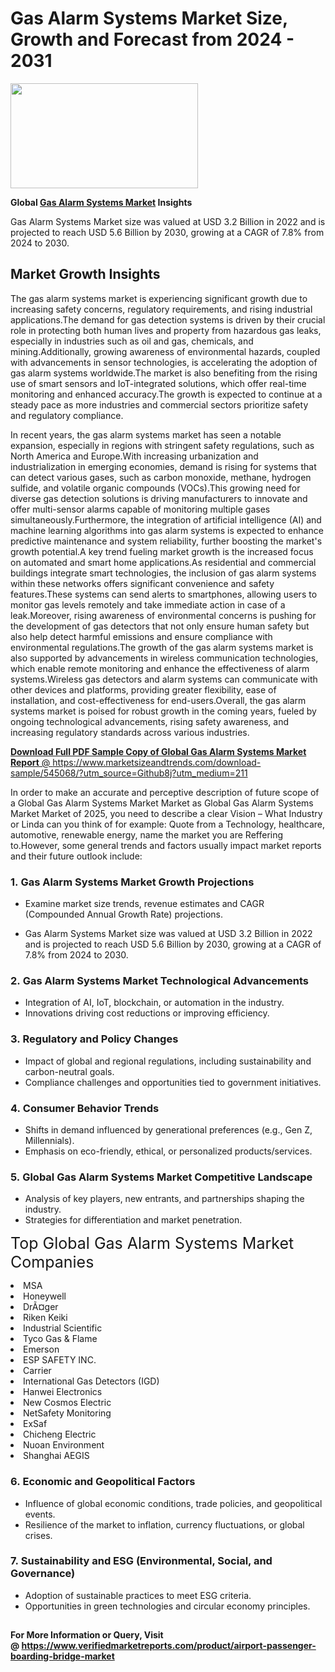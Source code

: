 <H1>Gas Alarm Systems Market Size, Growth and Forecast from 2024 - 2031</H1><img class="aligncenter size-medium wp-image-584254" src="https://thirdeyenews.in/wp-content/uploads/2024/09/Global-Market-Research-300x168.jpeg" alt="" width="300" height="168" /><p><strong>Global&nbsp;<a href="https://www.marketsizeandtrends.com/download-sample/545068/?utm_source=Github8j?utm_medium=211">Gas Alarm Systems Market</a> Insights</strong></p><p>Gas Alarm Systems Market size was valued at USD 3.2 Billion in 2022 and is projected to reach USD 5.6 Billion by 2030, growing at a CAGR of 7.8% from 2024 to 2030.</p><p><h2>Market Growth Insights</h2> <p>The gas alarm systems market is experiencing significant growth due to increasing safety concerns, regulatory requirements, and rising industrial applications.The demand for gas detection systems is driven by their crucial role in protecting both human lives and property from hazardous gas leaks, especially in industries such as oil and gas, chemicals, and mining.Additionally, growing awareness of environmental hazards, coupled with advancements in sensor technologies, is accelerating the adoption of gas alarm systems worldwide.The market is also benefiting from the rising use of smart sensors and IoT-integrated solutions, which offer real-time monitoring and enhanced accuracy.The growth is expected to continue at a steady pace as more industries and commercial sectors prioritize safety and regulatory compliance.<a href="sample-link"></a></p> <p>In recent years, the gas alarm systems market has seen a notable expansion, especially in regions with stringent safety regulations, such as North America and Europe.With increasing urbanization and industrialization in emerging economies, demand is rising for systems that can detect various gases, such as carbon monoxide, methane, hydrogen sulfide, and volatile organic compounds (VOCs).This growing need for diverse gas detection solutions is driving manufacturers to innovate and offer multi-sensor alarms capable of monitoring multiple gases simultaneously.Furthermore, the integration of artificial intelligence (AI) and machine learning algorithms into gas alarm systems is expected to enhance predictive maintenance and system reliability, further boosting the market's growth potential.A key trend fueling market growth is the increased focus on automated and smart home applications.As residential and commercial buildings integrate smart technologies, the inclusion of gas alarm systems within these networks offers significant convenience and safety features.These systems can send alerts to smartphones, allowing users to monitor gas levels remotely and take immediate action in case of a leak.Moreover, rising awareness of environmental concerns is pushing for the development of gas detectors that not only ensure human safety but also help detect harmful emissions and ensure compliance with environmental regulations.The growth of the gas alarm systems market is also supported by advancements in wireless communication technologies, which enable remote monitoring and enhance the effectiveness of alarm systems.Wireless gas detectors and alarm systems can communicate with other devices and platforms, providing greater flexibility, ease of installation, and cost-effectiveness for end-users.Overall, the gas alarm systems market is poised for robust growth in the coming years, fueled by ongoing technological advancements, rising safety awareness, and increasing regulatory standards across various industries.<a href="more-link"></p><p><span class=""><strong>Download Full PDF Sample Copy of Global Gas Alarm Systems Market Report</strong> @ <a href="https://www.marketsizeandtrends.com/download-sample/545068/?utm_source=Github8j?utm_medium=211" target="_blank">https://www.marketsizeandtrends.com/download-sample/545068/?utm_source=Github8j?utm_medium=211</a></span></p><p>In order to make an accurate and perceptive description of future scope of a Global&nbsp;Gas Alarm Systems Market Market as Global&nbsp;Gas Alarm Systems Market Market of 2025, you need to describe a clear Vision &ndash; What Industry or Linda can you think of for example: Quote from a Technology, healthcare, automotive, renewable energy, name the market you are Reffering to.However, some general trends and factors usually impact market reports and their future outlook include:</p><h3>1.&nbsp;<strong>Gas Alarm Systems Market Growth Projections</strong></h3><ul><li>Examine market size trends, revenue estimates and CAGR (Compounded Annual Growth Rate) projections.</li><li><p>Gas Alarm Systems Market size was valued at USD 3.2 Billion in 2022 and is projected to reach USD 5.6 Billion by 2030, growing at a CAGR of 7.8% from 2024 to 2030.</p></li></ul><h3>2.&nbsp;<strong>Gas Alarm Systems Market Technological Advancements</strong></h3><ul><li>Integration of AI, IoT, blockchain, or automation in the industry.</li><li>Innovations driving cost reductions or improving efficiency.</li></ul><h3>3.&nbsp;<strong>Regulatory and Policy Changes</strong></h3><ul><li>Impact of global and regional regulations, including sustainability and carbon-neutral goals.</li><li>Compliance challenges and opportunities tied to government initiatives.</li></ul><h3>4.&nbsp;<strong>Consumer Behavior Trends</strong></h3><ul><li>Shifts in demand influenced by generational preferences (e.g., Gen Z, Millennials).</li><li>Emphasis on eco-friendly, ethical, or personalized products/services.</li></ul><h3>5.&nbsp;<strong>Global Gas Alarm Systems Market Competitive Landscape</strong></h3><ul><li>Analysis of key players, new entrants, and partnerships shaping the industry.</li><li>Strategies for differentiation and market penetration.</li></ul><p data-pm-slice="1 1 []"><span style="color: inherit; font-family: inherit; font-size: 25px;">Top Global Gas Alarm Systems Market Companies</span></p><div class="" data-test-id=""><p><li>MSA</li><li> Honeywell</li><li> DrÃ¤ger</li><li> Riken Keiki</li><li> Industrial Scientific</li><li> Tyco Gas & Flame</li><li> Emerson</li><li> ESP SAFETY INC.</li><li> Carrier</li><li> International Gas Detectors (IGD)</li><li> Hanwei Electronics</li><li> New Cosmos Electric</li><li> NetSafety Monitoring</li><li> ExSaf</li><li> Chicheng Electric</li><li> Nuoan Environment</li><li> Shanghai AEGIS</li></p></div><h3>6.&nbsp;<strong>Economic and Geopolitical Factors</strong></h3><ul><li>Influence of global economic conditions, trade policies, and geopolitical events.</li><li>Resilience of the market to inflation, currency fluctuations, or global crises.</li></ul><h3>7.&nbsp;<strong>Sustainability and ESG (Environmental, Social, and Governance)</strong></h3><ul><li>Adoption of sustainable practices to meet ESG criteria.</li><li>Opportunities in green technologies and circular economy principles.</li></ul><h2><strong style="font-size: 14px;">For More Information or Query, Visit @&nbsp;</strong><a style="background-color: #ffffff; font-size: 14px;" href="https://www.marketsizeandtrends.com/report/gas-alarm-systems-market/" target="_blank">https://www.verifiedmarketreports.com/product/airport-passenger-boarding-bridge-market</a></h2>